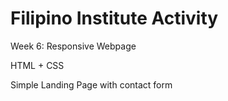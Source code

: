 # Filipino Institute Activity

Week 6: Responsive Webpage

HTML + CSS

Simple Landing Page with contact form
